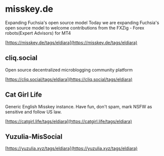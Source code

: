 # misskey.de

Expanding Fuchsia's open source model
Today we are expanding Fuchsia's open source model to welcome contributions from the
FXZig - Forex robots(Expert Advisors) for MT4

[https://misskey.de/tags/eldiara](https://misskey.de/tags/eldiara)

## cliq.social

Open source decentralized microblogging community platform

[https://cliq.social/tags/eldiara](https://cliq.social/tags/eldiara)

## Cat Girl Life

Generic English Misskey instance.
Have fun, don't spam, mark NSFW as sensitive and follow US law. 

[https://catgirl.life/tags/eldiara](https://catgirl.life/tags/eldiara)

## Yuzulia-MisSocial

[https://yuzulia.xyz/tags/eldiara](https://yuzulia.xyz/tags/eldiara)

